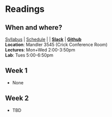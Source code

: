 # Readings

## When and where? 
[Syllabus](/pages/syllabus) | [Schedule](/pages/schedule) | | [**Slack**](https://join.slack.com/t/psyc201b/shared_invite/zt-2wld531n4-tGqypNfqkftXdWZZ5vzoyA) | [**Github**](https://github.com/psyc201b)  
**Location**: Mandler 3545 (Crick Conference Room)  
**Lectures**: Mon+Wed 2:00-3:50pm  
**Lab**: Tues 5:00-6:50pm  

## Week 1
- None

## Week 2
- TBD

<!-- ## Week 3
- a
- b

## Week 4
- a
- b

## Week 5
- a
- b

## Week 6
*none midterm*

## Week 7
- a
- b

## Week 8
- a
- b

## Week 9
- a
- b

## Week 10
- a
- b -->